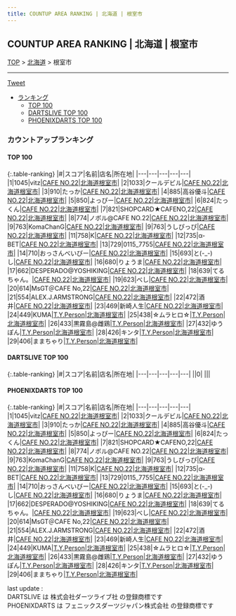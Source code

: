 ```yaml
---
title: COUNTUP AREA RANKING | 北海道 | 根室市
---
```

## COUNTUP AREA RANKING | 北海道 | 根室市

[TOP](/darts/rank/) > [北海道](/darts/rank/北海道/) > 根室市

___

<a href="https://twitter.com/share?ref_src=twsrc%5Etfw" data-text="COUNTUP AREA RANKING | 北海道根室市" class="twitter-share-button" data-hashtags="DARTSLIVE,PHOENIXDARTS,darts,ダーツ" data-show-count="false">Tweet</a>

* [ランキング](#カウントアップランキング)
    * [TOP 100](#top-100)
    * [DARTSLIVE TOP 100](#dartslive-top-100)
    * [PHOENIXDARTS TOP 100](#phoenixdarts-top-100)

### カウントアップランキング

#### TOP 100



{:.table-ranking}
|#|スコア|名前|店名|所在地|
|---|---|---|---|---|
|1|1045|<span class="rank-name-pd">vitz</span>|<a href="https://vs.phoenixdarts.com/jp/shop/shopDetailInfo/s_47493?s_seq=47493">CAFE NO.22</a>|<a href="/darts/rank/北海道/根室市">北海道根室市</a>|
|2|1033|<span class="rank-name-pd">クールデビル</span>|<a href="https://vs.phoenixdarts.com/jp/shop/shopDetailInfo/s_47493?s_seq=47493">CAFE NO.22</a>|<a href="/darts/rank/北海道/根室市">北海道根室市</a>|
|3|910|<span class="rank-name-pd">たっか</span>|<a href="https://vs.phoenixdarts.com/jp/shop/shopDetailInfo/s_47493?s_seq=47493">CAFE NO.22</a>|<a href="/darts/rank/北海道/根室市">北海道根室市</a>|
|4|885|<span class="rank-name-pd">高谷優斗</span>|<a href="https://vs.phoenixdarts.com/jp/shop/shopDetailInfo/s_47493?s_seq=47493">CAFE NO.22</a>|<a href="/darts/rank/北海道/根室市">北海道根室市</a>|
|5|850|<span class="rank-name-pd">よっぴー</span>|<a href="https://vs.phoenixdarts.com/jp/shop/shopDetailInfo/s_47493?s_seq=47493">CAFE NO.22</a>|<a href="/darts/rank/北海道/根室市">北海道根室市</a>|
|6|824|<span class="rank-name-pd">たっくん</span>|<a href="https://vs.phoenixdarts.com/jp/shop/shopDetailInfo/s_47493?s_seq=47493">CAFE NO.22</a>|<a href="/darts/rank/北海道/根室市">北海道根室市</a>|
|7|821|<span class="rank-name-pd">SHOPCARD★CAFENO,22</span>|<a href="https://vs.phoenixdarts.com/jp/shop/shopDetailInfo/s_47493?s_seq=47493">CAFE NO.22</a>|<a href="/darts/rank/北海道/根室市">北海道根室市</a>|
|8|774|<span class="rank-name-pd">ノボル@CAFE NO.22</span>|<a href="https://vs.phoenixdarts.com/jp/shop/shopDetailInfo/s_47493?s_seq=47493">CAFE NO.22</a>|<a href="/darts/rank/北海道/根室市">北海道根室市</a>|
|9|763|<span class="rank-name-pd">KomaChanG</span>|<a href="https://vs.phoenixdarts.com/jp/shop/shopDetailInfo/s_47493?s_seq=47493">CAFE NO.22</a>|<a href="/darts/rank/北海道/根室市">北海道根室市</a>|
|9|763|<span class="rank-name-pd">うしぴっぴ</span>|<a href="https://vs.phoenixdarts.com/jp/shop/shopDetailInfo/s_47493?s_seq=47493">CAFE NO.22</a>|<a href="/darts/rank/北海道/根室市">北海道根室市</a>|
|11|758|<span class="rank-name-pd">K</span>|<a href="https://vs.phoenixdarts.com/jp/shop/shopDetailInfo/s_47493?s_seq=47493">CAFE NO.22</a>|<a href="/darts/rank/北海道/根室市">北海道根室市</a>|
|12|735|<span class="rank-name-pd">α-BET</span>|<a href="https://vs.phoenixdarts.com/jp/shop/shopDetailInfo/s_47493?s_seq=47493">CAFE NO.22</a>|<a href="/darts/rank/北海道/根室市">北海道根室市</a>|
|13|729|<span class="rank-name-pd">0115_7755</span>|<a href="https://vs.phoenixdarts.com/jp/shop/shopDetailInfo/s_47493?s_seq=47493">CAFE NO.22</a>|<a href="/darts/rank/北海道/根室市">北海道根室市</a>|
|14|710|<span class="rank-name-pd">おっさんべいびー</span>|<a href="https://vs.phoenixdarts.com/jp/shop/shopDetailInfo/s_47493?s_seq=47493">CAFE NO.22</a>|<a href="/darts/rank/北海道/根室市">北海道根室市</a>|
|15|693|<span class="rank-name-pd">と(-_-)し</span>|<a href="https://vs.phoenixdarts.com/jp/shop/shopDetailInfo/s_47493?s_seq=47493">CAFE NO.22</a>|<a href="/darts/rank/北海道/根室市">北海道根室市</a>|
|16|680|<span class="rank-name-pd">りょうま</span>|<a href="https://vs.phoenixdarts.com/jp/shop/shopDetailInfo/s_47493?s_seq=47493">CAFE NO.22</a>|<a href="/darts/rank/北海道/根室市">北海道根室市</a>|
|17|662|<span class="rank-name-pd">DESPERADO@YOSHIKING</span>|<a href="https://vs.phoenixdarts.com/jp/shop/shopDetailInfo/s_47493?s_seq=47493">CAFE NO.22</a>|<a href="/darts/rank/北海道/根室市">北海道根室市</a>|
|18|639|<span class="rank-name-pd">てるちゃん。</span>|<a href="https://vs.phoenixdarts.com/jp/shop/shopDetailInfo/s_47493?s_seq=47493">CAFE NO.22</a>|<a href="/darts/rank/北海道/根室市">北海道根室市</a>|
|19|623|<span class="rank-name-pd">べし</span>|<a href="https://vs.phoenixdarts.com/jp/shop/shopDetailInfo/s_47493?s_seq=47493">CAFE NO.22</a>|<a href="/darts/rank/北海道/根室市">北海道根室市</a>|
|20|614|<span class="rank-name-pd">MsGT＠CAFE No,22</span>|<a href="https://vs.phoenixdarts.com/jp/shop/shopDetailInfo/s_47493?s_seq=47493">CAFE NO.22</a>|<a href="/darts/rank/北海道/根室市">北海道根室市</a>|
|21|554|<span class="rank-name-pd">ALEX.J.ARMSTRONG</span>|<a href="https://vs.phoenixdarts.com/jp/shop/shopDetailInfo/s_47493?s_seq=47493">CAFE NO.22</a>|<a href="/darts/rank/北海道/根室市">北海道根室市</a>|
|22|472|<span class="rank-name-pd">酒井</span>|<a href="https://vs.phoenixdarts.com/jp/shop/shopDetailInfo/s_47493?s_seq=47493">CAFE NO.22</a>|<a href="/darts/rank/北海道/根室市">北海道根室市</a>|
|23|469|<span class="rank-name-pd">新崎人生</span>|<a href="https://vs.phoenixdarts.com/jp/shop/shopDetailInfo/s_47493?s_seq=47493">CAFE NO.22</a>|<a href="/darts/rank/北海道/根室市">北海道根室市</a>|
|24|449|<span class="rank-name-pd">KUMA</span>|<a href="https://vs.phoenixdarts.com/jp/shop/shopDetailInfo/s_78591?s_seq=78591">T.Y.Person</a>|<a href="/darts/rank/北海道/根室市">北海道根室市</a>|
|25|438|<span class="rank-name-pd">☆ムラヒロ☆</span>|<a href="https://vs.phoenixdarts.com/jp/shop/shopDetailInfo/s_78591?s_seq=78591">T.Y.Person</a>|<a href="/darts/rank/北海道/根室市">北海道根室市</a>|
|26|433|<span class="rank-name-pd">黒霧島@雌鶏</span>|<a href="https://vs.phoenixdarts.com/jp/shop/shopDetailInfo/s_78591?s_seq=78591">T.Y.Person</a>|<a href="/darts/rank/北海道/根室市">北海道根室市</a>|
|27|432|<span class="rank-name-pd">ゆうぽん</span>|<a href="https://vs.phoenixdarts.com/jp/shop/shopDetailInfo/s_78591?s_seq=78591">T.Y.Person</a>|<a href="/darts/rank/北海道/根室市">北海道根室市</a>|
|28|426|<span class="rank-name-pd">キンタ</span>|<a href="https://vs.phoenixdarts.com/jp/shop/shopDetailInfo/s_78591?s_seq=78591">T.Y.Person</a>|<a href="/darts/rank/北海道/根室市">北海道根室市</a>|
|29|406|<span class="rank-name-pd">ままちゃり</span>|<a href="https://vs.phoenixdarts.com/jp/shop/shopDetailInfo/s_78591?s_seq=78591">T.Y.Person</a>|<a href="/darts/rank/北海道/根室市">北海道根室市</a>|


#### DARTSLIVE TOP 100



{:.table-ranking}
|#|スコア|名前|店名|所在地|
|---|---|---|---|---|
||0|<span class="rank-name-dl"> </span>|<a href=""></a>|<a href="/darts/rank//"></a>|


#### PHOENIXDARTS TOP 100



{:.table-ranking}
|#|スコア|名前|店名|所在地|
|---|---|---|---|---|
|1|1045|<span class="rank-name-pd">vitz</span>|<a href="https://vs.phoenixdarts.com/jp/shop/shopDetailInfo/s_47493?s_seq=47493">CAFE NO.22</a>|<a href="/darts/rank/北海道/根室市">北海道根室市</a>|
|2|1033|<span class="rank-name-pd">クールデビル</span>|<a href="https://vs.phoenixdarts.com/jp/shop/shopDetailInfo/s_47493?s_seq=47493">CAFE NO.22</a>|<a href="/darts/rank/北海道/根室市">北海道根室市</a>|
|3|910|<span class="rank-name-pd">たっか</span>|<a href="https://vs.phoenixdarts.com/jp/shop/shopDetailInfo/s_47493?s_seq=47493">CAFE NO.22</a>|<a href="/darts/rank/北海道/根室市">北海道根室市</a>|
|4|885|<span class="rank-name-pd">高谷優斗</span>|<a href="https://vs.phoenixdarts.com/jp/shop/shopDetailInfo/s_47493?s_seq=47493">CAFE NO.22</a>|<a href="/darts/rank/北海道/根室市">北海道根室市</a>|
|5|850|<span class="rank-name-pd">よっぴー</span>|<a href="https://vs.phoenixdarts.com/jp/shop/shopDetailInfo/s_47493?s_seq=47493">CAFE NO.22</a>|<a href="/darts/rank/北海道/根室市">北海道根室市</a>|
|6|824|<span class="rank-name-pd">たっくん</span>|<a href="https://vs.phoenixdarts.com/jp/shop/shopDetailInfo/s_47493?s_seq=47493">CAFE NO.22</a>|<a href="/darts/rank/北海道/根室市">北海道根室市</a>|
|7|821|<span class="rank-name-pd">SHOPCARD★CAFENO,22</span>|<a href="https://vs.phoenixdarts.com/jp/shop/shopDetailInfo/s_47493?s_seq=47493">CAFE NO.22</a>|<a href="/darts/rank/北海道/根室市">北海道根室市</a>|
|8|774|<span class="rank-name-pd">ノボル@CAFE NO.22</span>|<a href="https://vs.phoenixdarts.com/jp/shop/shopDetailInfo/s_47493?s_seq=47493">CAFE NO.22</a>|<a href="/darts/rank/北海道/根室市">北海道根室市</a>|
|9|763|<span class="rank-name-pd">KomaChanG</span>|<a href="https://vs.phoenixdarts.com/jp/shop/shopDetailInfo/s_47493?s_seq=47493">CAFE NO.22</a>|<a href="/darts/rank/北海道/根室市">北海道根室市</a>|
|9|763|<span class="rank-name-pd">うしぴっぴ</span>|<a href="https://vs.phoenixdarts.com/jp/shop/shopDetailInfo/s_47493?s_seq=47493">CAFE NO.22</a>|<a href="/darts/rank/北海道/根室市">北海道根室市</a>|
|11|758|<span class="rank-name-pd">K</span>|<a href="https://vs.phoenixdarts.com/jp/shop/shopDetailInfo/s_47493?s_seq=47493">CAFE NO.22</a>|<a href="/darts/rank/北海道/根室市">北海道根室市</a>|
|12|735|<span class="rank-name-pd">α-BET</span>|<a href="https://vs.phoenixdarts.com/jp/shop/shopDetailInfo/s_47493?s_seq=47493">CAFE NO.22</a>|<a href="/darts/rank/北海道/根室市">北海道根室市</a>|
|13|729|<span class="rank-name-pd">0115_7755</span>|<a href="https://vs.phoenixdarts.com/jp/shop/shopDetailInfo/s_47493?s_seq=47493">CAFE NO.22</a>|<a href="/darts/rank/北海道/根室市">北海道根室市</a>|
|14|710|<span class="rank-name-pd">おっさんべいびー</span>|<a href="https://vs.phoenixdarts.com/jp/shop/shopDetailInfo/s_47493?s_seq=47493">CAFE NO.22</a>|<a href="/darts/rank/北海道/根室市">北海道根室市</a>|
|15|693|<span class="rank-name-pd">と(-_-)し</span>|<a href="https://vs.phoenixdarts.com/jp/shop/shopDetailInfo/s_47493?s_seq=47493">CAFE NO.22</a>|<a href="/darts/rank/北海道/根室市">北海道根室市</a>|
|16|680|<span class="rank-name-pd">りょうま</span>|<a href="https://vs.phoenixdarts.com/jp/shop/shopDetailInfo/s_47493?s_seq=47493">CAFE NO.22</a>|<a href="/darts/rank/北海道/根室市">北海道根室市</a>|
|17|662|<span class="rank-name-pd">DESPERADO@YOSHIKING</span>|<a href="https://vs.phoenixdarts.com/jp/shop/shopDetailInfo/s_47493?s_seq=47493">CAFE NO.22</a>|<a href="/darts/rank/北海道/根室市">北海道根室市</a>|
|18|639|<span class="rank-name-pd">てるちゃん。</span>|<a href="https://vs.phoenixdarts.com/jp/shop/shopDetailInfo/s_47493?s_seq=47493">CAFE NO.22</a>|<a href="/darts/rank/北海道/根室市">北海道根室市</a>|
|19|623|<span class="rank-name-pd">べし</span>|<a href="https://vs.phoenixdarts.com/jp/shop/shopDetailInfo/s_47493?s_seq=47493">CAFE NO.22</a>|<a href="/darts/rank/北海道/根室市">北海道根室市</a>|
|20|614|<span class="rank-name-pd">MsGT＠CAFE No,22</span>|<a href="https://vs.phoenixdarts.com/jp/shop/shopDetailInfo/s_47493?s_seq=47493">CAFE NO.22</a>|<a href="/darts/rank/北海道/根室市">北海道根室市</a>|
|21|554|<span class="rank-name-pd">ALEX.J.ARMSTRONG</span>|<a href="https://vs.phoenixdarts.com/jp/shop/shopDetailInfo/s_47493?s_seq=47493">CAFE NO.22</a>|<a href="/darts/rank/北海道/根室市">北海道根室市</a>|
|22|472|<span class="rank-name-pd">酒井</span>|<a href="https://vs.phoenixdarts.com/jp/shop/shopDetailInfo/s_47493?s_seq=47493">CAFE NO.22</a>|<a href="/darts/rank/北海道/根室市">北海道根室市</a>|
|23|469|<span class="rank-name-pd">新崎人生</span>|<a href="https://vs.phoenixdarts.com/jp/shop/shopDetailInfo/s_47493?s_seq=47493">CAFE NO.22</a>|<a href="/darts/rank/北海道/根室市">北海道根室市</a>|
|24|449|<span class="rank-name-pd">KUMA</span>|<a href="https://vs.phoenixdarts.com/jp/shop/shopDetailInfo/s_78591?s_seq=78591">T.Y.Person</a>|<a href="/darts/rank/北海道/根室市">北海道根室市</a>|
|25|438|<span class="rank-name-pd">☆ムラヒロ☆</span>|<a href="https://vs.phoenixdarts.com/jp/shop/shopDetailInfo/s_78591?s_seq=78591">T.Y.Person</a>|<a href="/darts/rank/北海道/根室市">北海道根室市</a>|
|26|433|<span class="rank-name-pd">黒霧島@雌鶏</span>|<a href="https://vs.phoenixdarts.com/jp/shop/shopDetailInfo/s_78591?s_seq=78591">T.Y.Person</a>|<a href="/darts/rank/北海道/根室市">北海道根室市</a>|
|27|432|<span class="rank-name-pd">ゆうぽん</span>|<a href="https://vs.phoenixdarts.com/jp/shop/shopDetailInfo/s_78591?s_seq=78591">T.Y.Person</a>|<a href="/darts/rank/北海道/根室市">北海道根室市</a>|
|28|426|<span class="rank-name-pd">キンタ</span>|<a href="https://vs.phoenixdarts.com/jp/shop/shopDetailInfo/s_78591?s_seq=78591">T.Y.Person</a>|<a href="/darts/rank/北海道/根室市">北海道根室市</a>|
|29|406|<span class="rank-name-pd">ままちゃり</span>|<a href="https://vs.phoenixdarts.com/jp/shop/shopDetailInfo/s_78591?s_seq=78591">T.Y.Person</a>|<a href="/darts/rank/北海道/根室市">北海道根室市</a>|


<div class="footer border-top border-gray-light mt-5 pt-3 text-right text-gray">
    last update : <span style="font-weight: italic" id="foot_last_modified"></span><br />
    DARTSLIVE は 株式会社ダーツライブ社 の登録商標です<br />
    PHOENIXDARTS は フェニックスダーツジャパン株式会社 の登録商標です<br />
</div>

<script src="https://cdnjs.cloudflare.com/ajax/libs/jquery.tablesorter/2.31.3/js/jquery.tablesorter.min.js" integrity="sha512-qzgd5cYSZcosqpzpn7zF2ZId8f/8CHmFKZ8j7mU4OUXTNRd5g+ZHBPsgKEwoqxCtdQvExE5LprwwPAgoicguNg==" crossorigin="anonymous" referrerpolicy="no-referrer"></script>
<link rel="stylesheet" href="https://cdnjs.cloudflare.com/ajax/libs/jquery.tablesorter/2.31.3/css/theme.default.min.css" integrity="sha512-wghhOJkjQX0Lh3NSWvNKeZ0ZpNn+SPVXX1Qyc9OCaogADktxrBiBdKGDoqVUOyhStvMBmJQ8ZdMHiR3wuEq8+w==" crossorigin="anonymous" referrerpolicy="no-referrer" />
<script>
$(function() {
    $(".table-ranking").tablesorter({sortList:[[0, 0]]});
    $("#foot_last_modified").text(formatDate(new Date(document.lastModified), 'yyyy-MM-dd HH:mm:ss'));
});
</script>

<script async src="https://platform.twitter.com/widgets.js" charset="utf-8"></script>